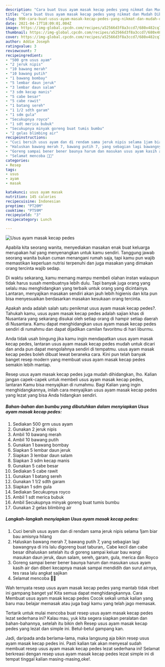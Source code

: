 ```yaml
---
description: "Cara buat Usus ayam masak kecap pedes yang nikmat dan Mudah Dibuat"
title: "Cara buat Usus ayam masak kecap pedes yang nikmat dan Mudah Dibuat"
slug: 990-cara-buat-usus-ayam-masak-kecap-pedes-yang-nikmat-dan-mudah-dibuat
date: 2021-04-17T18:09:01.004Z
image: https://img-global.cpcdn.com/recipes/a52566d3f8a3ccd7/680x482cq70/usus-ayam-masak-kecap-pedes-foto-resep-utama.jpg
thumbnail: https://img-global.cpcdn.com/recipes/a52566d3f8a3ccd7/680x482cq70/usus-ayam-masak-kecap-pedes-foto-resep-utama.jpg
cover: https://img-global.cpcdn.com/recipes/a52566d3f8a3ccd7/680x482cq70/usus-ayam-masak-kecap-pedes-foto-resep-utama.jpg
author: Addie Joseph
ratingvalue: 3
reviewcount: 7
recipeingredient:
- "500 grm usus ayam"
- "2 jeruk nipis"
- "10 bawang merah"
- "10 bawang putih"
- "1 bawang bombay"
- "5 lembar daun jeruk"
- "3 lembar daun salam"
- "3 sdm kecap manis"
- "5 cabe besar"
- "5 cabe rawit"
- "1 batang sereh"
- "1 1/2 sdth garam"
- "1 sdm gula"
- "Secukupnya royco"
- "1 sdt merica bubuk"
- "Secukupnya minyak goreng buat tumis bumbu"
- "2 gelas blimbing air"
recipeinstructions:
- "Cuci bersih usus ayam dan di rendam sama jeruk nipis selama 1jam biar bau amisnya hilang"
- "Haluskan bawang merah 7, bawang putih 7, yang sebagian lagi bawangnya di iris lalu digoreng buat taburan,. Cabe kecil dan cabe besar dihaluskan setelah itu di goreng sampai keluar bau wangi masukan daun jeruk, daun salam, sereh, garam, gula, merica dan Royco"
- "Goreng sampai bener bener baunya harum dan masukan usus ayam kasih air dan diberi kecapnya masak sampai mendidih dan surut airnya, tes rasa lalu angkat sajikan"
- "Selamat mencoba 🙏🙏"
categories:
- Resep
tags:
- usus
- ayam
- masak

katakunci: usus ayam masak 
nutrition: 145 calories
recipecuisine: Indonesian
preptime: "PT20M"
cooktime: "PT59M"
recipeyield: "3"
recipecategory: Lunch

---
```



![Usus ayam masak kecap pedes](https://img-global.cpcdn.com/recipes/a52566d3f8a3ccd7/680x482cq70/usus-ayam-masak-kecap-pedes-foto-resep-utama.jpg)

Apabila kita seorang wanita, menyediakan masakan enak buat keluarga merupakan hal yang menyenangkan untuk kamu sendiri. Tanggung jawab seorang  wanita bukan cuman menangani rumah saja, tapi kamu pun wajib memastikan keperluan nutrisi terpenuhi dan juga masakan yang dimakan orang tercinta wajib sedap.

Di waktu  sekarang, kamu memang mampu membeli olahan instan walaupun tidak harus susah membuatnya lebih dulu. Tapi banyak juga orang yang selalu mau menghidangkan yang terbaik untuk orang yang dicintainya. Lantaran, menyajikan masakan sendiri akan jauh lebih higienis dan kita pun bisa menyesuaikan berdasarkan masakan kesukaan orang tercinta. 



Apakah anda adalah salah satu penikmat usus ayam masak kecap pedes?. Tahukah kamu, usus ayam masak kecap pedes adalah sajian khas di Nusantara yang sekarang disukai oleh setiap orang di hampir setiap daerah di Nusantara. Kamu dapat menghidangkan usus ayam masak kecap pedes sendiri di rumahmu dan dapat dijadikan camilan favoritmu di hari liburmu.

Anda tidak usah bingung jika kamu ingin mendapatkan usus ayam masak kecap pedes, lantaran usus ayam masak kecap pedes mudah untuk dicari dan anda pun dapat mengolahnya sendiri di tempatmu. usus ayam masak kecap pedes boleh dibuat lewat beraneka cara. Kini pun telah banyak banget resep modern yang membuat usus ayam masak kecap pedes semakin lebih mantap.

Resep usus ayam masak kecap pedes juga mudah dihidangkan, lho. Kalian jangan capek-capek untuk membeli usus ayam masak kecap pedes, lantaran Kamu bisa menyajikan di rumahmu. Bagi Kalian yang ingin menghidangkannya, inilah cara menyajikan usus ayam masak kecap pedes yang lezat yang bisa Anda hidangkan sendiri.

<!--inarticleads1-->

##### Bahan-bahan dan bumbu yang dibutuhkan dalam menyiapkan Usus ayam masak kecap pedes:

1. Sediakan 500 grm usus ayam
1. Gunakan 2 jeruk nipis
1. Ambil 10 bawang merah
1. Ambil 10 bawang putih
1. Gunakan 1 bawang bombay
1. Siapkan 5 lembar daun jeruk
1. Siapkan 3 lembar daun salam
1. Siapkan 3 sdm kecap manis
1. Gunakan 5 cabe besar
1. Sediakan 5 cabe rawit
1. Gunakan 1 batang sereh
1. Gunakan 1 1/2 sdth garam
1. Siapkan 1 sdm gula
1. Sediakan Secukupnya royco
1. Ambil 1 sdt merica bubuk
1. Ambil Secukupnya minyak goreng buat tumis bumbu
1. Gunakan 2 gelas blimbing air




<!--inarticleads2-->

##### Langkah-langkah menyiapkan Usus ayam masak kecap pedes:

1. Cuci bersih usus ayam dan di rendam sama jeruk nipis selama 1jam biar bau amisnya hilang
1. Haluskan bawang merah 7, bawang putih 7, yang sebagian lagi bawangnya di iris lalu digoreng buat taburan,. Cabe kecil dan cabe besar dihaluskan setelah itu di goreng sampai keluar bau wangi masukan daun jeruk, daun salam, sereh, garam, gula, merica dan Royco
1. Goreng sampai bener bener baunya harum dan masukan usus ayam kasih air dan diberi kecapnya masak sampai mendidih dan surut airnya, tes rasa lalu angkat sajikan
1. Selamat mencoba 🙏🙏




Wah ternyata resep usus ayam masak kecap pedes yang mantab tidak ribet ini gampang banget ya! Kita semua dapat menghidangkannya. Cara Membuat usus ayam masak kecap pedes Cocok sekali untuk kalian yang baru mau belajar memasak atau juga bagi kamu yang telah jago memasak.

Tertarik untuk mulai mencoba buat resep usus ayam masak kecap pedes lezat sederhana ini? Kalau mau, yuk kita segera siapkan peralatan dan bahan-bahannya, setelah itu bikin deh Resep usus ayam masak kecap pedes yang lezat dan simple ini. Betul-betul gampang kan. 

Jadi, daripada anda berlama-lama, maka langsung aja bikin resep usus ayam masak kecap pedes ini. Pasti kalian tak akan menyesal sudah membuat resep usus ayam masak kecap pedes lezat sederhana ini! Selamat berkreasi dengan resep usus ayam masak kecap pedes lezat simple ini di tempat tinggal kalian masing-masing,oke!.

